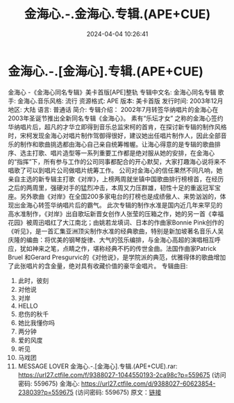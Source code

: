 ﻿---
title: 金海心.-.金海心.专辑.(APE+CUE)
date: 2024-04-04 10:26:41
categories: APE、FLAC、MP3
tags: 华语中文
---
# 金海心.-.[金海心].专辑.(APE+CUE)

金海心 -《金海心同名专辑》美卡首版[APE]整轨
专辑中文名: 金海心同名专辑
歌手: 金海心.音乐风格: 流行
资源格式: APE
版本: 美卡首版
发行时间: 2003年12月
地区: 大陆
语言: 普通话
简介:
专辑介绍：
2002年7月转签华纳唱片的金海心在2003年圣诞节推出全新同名专辑《金海心》。
素有“乐坛才女”
之称的金海心签约华纳唱片后，超凡的才华立即得到音乐总监宋柯的首肯，在探讨新专辑的制作风格时，宋柯发现金海心对唱片制作驾御得很好，建议她出任唱片制作人，因此全部音乐的制作和歌曲挑选都由海心自己亲自统筹帷幄。让海心得意的是专辑的歌曲排序、选主打歌、唱片造型等一系列重要工作都是绝对服从她的安排，在金海心的“指挥”下，所有参与工作的公司同事都配合的开心默契，大家打趣海心说将来不唱歌了可以到唱片公司做唱片统筹工作。
公司对金海心的信任果然不同凡响，她亲自主选的新专辑主打歌《对岸》，上榜两周就坐镇中国歌曲排行榜榜首，在经历之后的两周里，强硬对手的猛烈冲击，本周又力压群雄，韧性十足的重返冠军宝座。另外歌曲《对岸》在全国200多家电台的打榜也是成绩傲人、来势汹汹的，体现出金海心转签华纳唱片后的霸气。
此次专辑的制作水准是国内近几年来罕见的高水准制作，《对岸》出自歌坛新晋女创作人张莹的压箱之作，她的另一首《幸福花园》被周迅唱红了大江南北；由姚若龙填词、日本的作曲家Bonnie
Pink创作的《听见》，是一首汇集亚洲顶尖制作水准的经典歌曲，特别是新加坡著名音乐人吴庆隆的编曲：将优美的钢琴旋律、大气的弦乐编排，与金海心高超的演唱相互呼应，犹如神来之笔，点睛之作，堪称经典不朽的传世金曲。法国作曲家Patrick
Bruel 和Gerard
Presgurvic的《对他说》，是学院派的典范，优雅得体的歌曲增加了此张唱片的含金量，绝对具有收藏价值的豪华金唱片。
专辑曲目:
01. 此时，彼刻
02. 对他说
03. 对岸
04. HELLO
05. 悲伤的秋千
06. 她比我懂你吗
07. 两分钟
08. 爱的风度
09. 听见
10. 马戏团
11. MESSAGE LOVER
金海心.-.[金海心].专辑.(APE+CUE).rar: https://url27.ctfile.com/f/9388027-1044550193-2ca98c?p=559675
(访问密码: 559675)
金海心: https://url27.ctfile.com/d/9388027-60623854-238039?p=559675
(访问密码: 559675)
原文：[链接](https://blog.sina.com.cn/s/blog_1647c7e76010314zv.html)